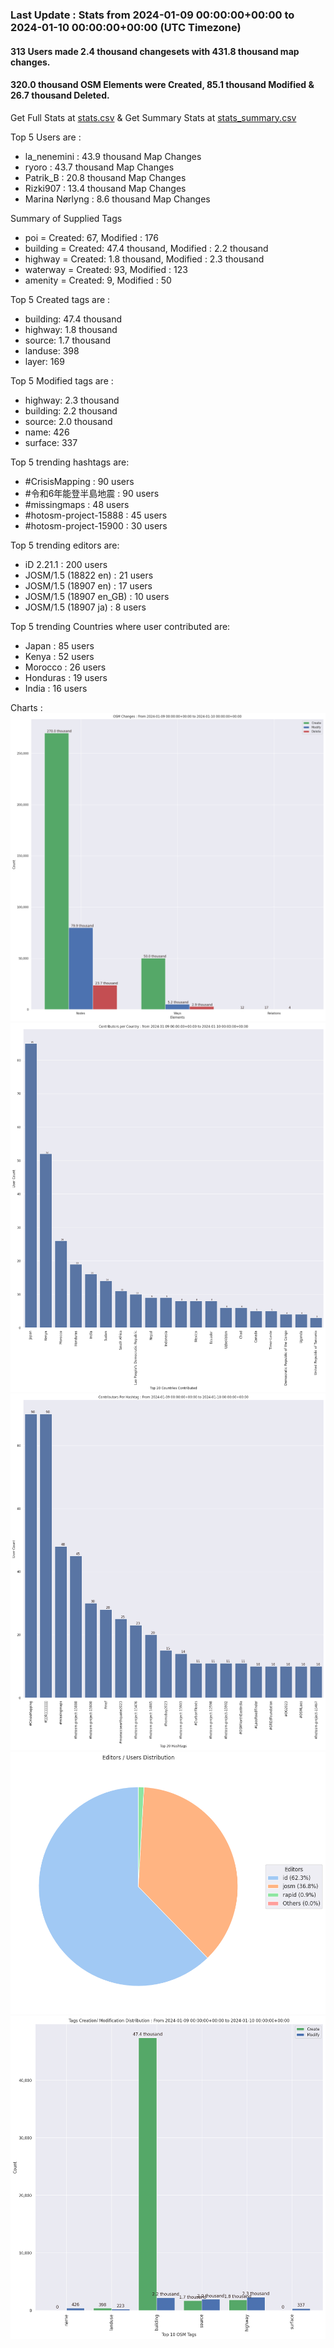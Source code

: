 ### Last Update : Stats from 2024-01-09 00:00:00+00:00 to 2024-01-10 00:00:00+00:00 (UTC Timezone)

#### 313 Users made 2.4 thousand changesets with 431.8 thousand map changes.
#### 320.0 thousand OSM Elements were Created, 85.1 thousand Modified & 26.7 thousand Deleted.
Get Full Stats at [stats.csv](/stats/hotosm/Daily/stats.csv)
 & Get Summary Stats at [stats_summary.csv](/stats/hotosm/Daily/stats_summary.csv)

Top 5 Users are : 
- la_nenemini : 43.9 thousand Map Changes
- ryoro : 43.7 thousand Map Changes
- Patrik_B : 20.8 thousand Map Changes
- Rizki907 : 13.4 thousand Map Changes
- Marina Nørlyng : 8.6 thousand Map Changes

Summary of Supplied Tags
- poi = Created: 67, Modified : 176
- building = Created: 47.4 thousand, Modified : 2.2 thousand
- highway = Created: 1.8 thousand, Modified : 2.3 thousand
- waterway = Created: 93, Modified : 123
- amenity = Created: 9, Modified : 50


Top 5 Created tags are :
- building: 47.4 thousand
- highway: 1.8 thousand
- source: 1.7 thousand
- landuse: 398
- layer: 169


Top 5 Modified tags are :
- highway: 2.3 thousand
- building: 2.2 thousand
- source: 2.0 thousand
- name: 426
- surface: 337


Top 5 trending hashtags are:
- #CrisisMapping : 90 users
- #令和6年能登半島地震 : 90 users
- #missingmaps : 48 users
- #hotosm-project-15888 : 45 users
- #hotosm-project-15900 : 30 users


Top 5 trending editors are:
- iD 2.21.1 : 200 users
- JOSM/1.5 (18822 en) : 21 users
- JOSM/1.5 (18907 en) : 17 users
- JOSM/1.5 (18907 en_GB) : 10 users
- JOSM/1.5 (18907 ja) : 8 users


Top 5 trending Countries where user contributed are:
- Japan : 85 users
- Kenya : 52 users
- Morocco : 26 users
- Honduras : 19 users
- India : 16 users


 Charts : 
![Alt text](./stats_osm_changes.png) 
![Alt text](./stats_users_per_country.png) 
![Alt text](./stats_users_per_hashtag.png) 
![Alt text](./stats_editors_pie_chart.png) 
![Alt text](./stats_tags.png) 
